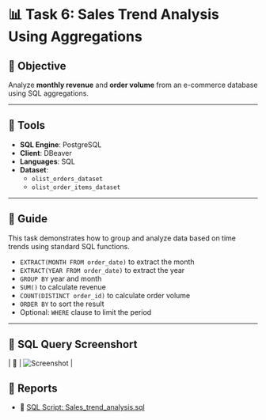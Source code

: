 # 📊 Task 6: Sales Trend Analysis Using Aggregations

## 🎯 Objective  
Analyze **monthly revenue** and **order volume** from an e-commerce database using SQL aggregations.

---

## 🧰 Tools  
- **SQL Engine**: PostgreSQL  
- **Client**: DBeaver  
- **Languages**: SQL  
- **Dataset**:  
  - `olist_orders_dataset`  
  - `olist_order_items_dataset`  

---

## 🧠 Guide  

This task demonstrates how to group and analyze data based on time trends using standard SQL functions.

- `EXTRACT(MONTH FROM order_date)` to extract the month  
- `EXTRACT(YEAR FROM order_date)` to extract the year  
- `GROUP BY` year and month  
- `SUM()` to calculate revenue  
- `COUNT(DISTINCT order_id)` to calculate order volume  
- `ORDER BY` to sort the result  
- Optional: `WHERE` clause to limit the period

---

## 🧾 SQL Query Screenshort
| 📌 | ![Screenshot](./Screenshot%20(299).png) |

## 📄 Reports

- 📘 [SQL Script: Sales_trend_analysis.sql](./checkpoint.ipynb)
  
